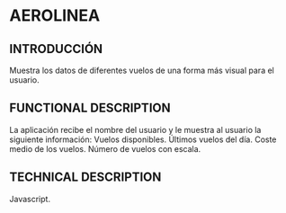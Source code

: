 # AEROLINEA

## INTRODUCCIÓN
Muestra los datos de diferentes vuelos de una forma más visual para el usuario.

## FUNCTIONAL DESCRIPTION
La aplicación recibe el nombre del usuario y le muestra  al usuario la siguiente información:
Vuelos disponibles.
Últimos vuelos del día. 
Coste medio de los vuelos.
Número de vuelos con escala.

## TECHNICAL DESCRIPTION
Javascript. 